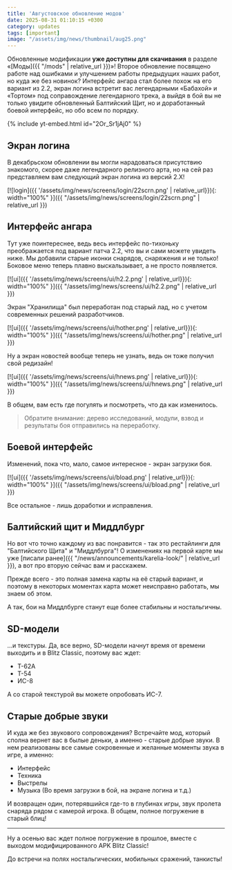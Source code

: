```yaml
---
title: 'Августовское обновление модов'
date: 2025-08-31 01:10:15 +0300
category: updates
tags: [important]
image: "/assets/img/news/thumbnail/aug25.png"
---
```

<p style="display: none">Вот и подобралось к концу лето... А вместе с ним, выходит обновление для Blitz Classic.</p>

Обновленные модификации **уже доступны для скачивания** в разделе «[Моды]({{ "/mods" | relative_url }})»! Второе обновление посвящено работе над ошибками и улучшением работы предыдущих наших работ, но куда же без новинок? Интерфейс ангара стал более похож на его вариант из 2.2, экран логина встретит вас легендарными «Бабахой» и «Тортом» под соправождение легендарного трека, а выйдя в бой вы не только увидите обновленный Балтийский Щит, но и доработанный боевой интерфейс, но обо всем по порядку.

{% include yt-embed.html id="2Or_Sr1jAj0" %}

## Экран логина
В декабрьском обновлении вы могли нарадоваться присутствию знакомого, скорее даже легендарного релизного арта, но на сей раз представляем вам следующий экран логина из версий 2.Х! 

[![login]({{ '/assets/img/news/screens/login/22scrn.png' | relative_url}}){: width="100%" }]({{ "/assets/img/news/screens/login/22scrn.png" | relative_url }})

## Интерфейс ангара
Тут уже поинтереснее, ведь весь интерфейс по-тихоньку преображается под вариант патча 2.2, что вы и сами можете увидеть ниже. Мы добавили старые иконки снарядов, снаряжения и не только! Боковое меню теперь плавно выскальзывает, а не просто появляется.

[![ui]({{ '/assets/img/news/screens/ui/h2.2.png' | relative_url}}){: width="100%" }]({{ "/assets/img/news/screens/ui/h2.2.png" | relative_url }})

Экран "Хранилища" был переработан под старый лад, но с учетом современных решений разработчиков.

[![ui]({{ '/assets/img/news/screens/ui/hother.png' | relative_url}}){: width="100%" }]({{ "/assets/img/news/screens/ui/hother.png" | relative_url }})

Ну а экран новостей вообще теперь не узнать, ведь он тоже получил свой редизайн!

[![ui]({{ '/assets/img/news/screens/ui/hnews.png' | relative_url}}){: width="100%" }]({{ "/assets/img/news/screens/ui/hnews.png" | relative_url }})

В общем, вам есть где погулять и посмотреть, что да как изменилось.

> Обратите внимание: дерево исследований, модули, взвод и результаты боя отправились на переработку.

## Боевой интерфейс
Изменений, пока что, мало, самое интересное - экран загрузки боя.

[![ui]({{ '/assets/img/news/screens/ui/bload.png' | relative_url}}){: width="100%" }]({{ "/assets/img/news/screens/ui/bload.png" | relative_url }})

Все остальное - лишь доработки и исправления.

## Балтийский щит и Миддлбург
Но вот что точно каждому из вас понравится - так это рестайлинги для "Балтийского Щита" и "Миддлбурга"! О изменениях на первой карте мы уже [писали ранее]({{ "/news/announcements/karelia-look/" | relative_url }}), а вот про вторую сейчас вам и расскажем.

Прежде всего - это полная замена карты на её старый вариант, и поэтому в некоторых моментах карта может неисправно работать, мы знаем об этом. 

А так, бои на Миддлбурге станут еще более стабильны и ностальгичны.

## SD-модели
...и текстуры. Да, все верно, SD-модели начнут время от времени выходить и в Blitz Classic, поэтому вас ждет:
- Т-62А
- Т-54
- ИС-8

А со старой текстурой вы можете опробовать ИС-7.

## Старые добрые звуки
И куда же без звукового сопровождения? Встречайте мод, который сполна вернет вас в былые деньки, а именно - старые добрые звуки. В нем реализованы все самые сокровенные и желанные моменты звука в игре, а именно:
- Интерфейс
- Техника
- Выстрелы
- Музыка (Во время загрузки в бой, на экране логина и т.д.) 

И возвращен один, потерявшийся где-то в глубинах игры, звук пролета снаряда рядом с камерой игрока. В общем, полное погружение в старый блиц!

---

Ну а осенью вас ждет полное погружение в прошлое, вместе с выходом модифицированного APK Blitz Classic!

До встречи на полях ностальгических, мобильных сражений, танкисты!